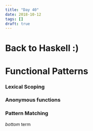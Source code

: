 ```yaml
---
title: "Day 40"
date: 2018-10-12
tags: []
draft: true
---
```


# Back to Haskell :)

# Functional Patterns

### Lexical Scoping

### Anonymous functions

### Pattern Matching


*bottom* term
